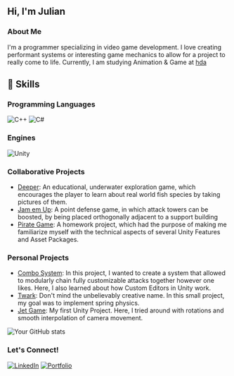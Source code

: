 ## Hi, I'm Julian

### About Me
I'm a  programmer specializing in video game development.  I love creating performant systems or interesting game mechanics to allow for a project to really come to life.
Currently, I am studying Animation & Game at [hda](https://h-da.de/)

## 💼 Skills
### Programming Languages
![C++](https://img.shields.io/badge/c++-%2300599C.svg?style=for-the-badge&logo=c%2B%2B&logoColor=white)
![C#](https://img.shields.io/badge/c%23-%23239120.svg?style=for-the-badge&logo=csharp&logoColor=white)

### Engines
![Unity](https://img.shields.io/badge/unity-%23000000.svg?style=for-the-badge&logo=unity&logoColor=white)

### Collaborative Projects
- [Deeper](link): An educational, underwater exploration game, which encourages the player to learn about real world fish species by taking pictures of them.
- [Jam em Up](link): A point defense game, in which attack towers can be boosted, by being placed orthogonally adjacent to a support building
- [Pirate Game](link): A homework project, which had the purpose of making me familiarize myself with the technical aspects of several Unity Features and Asset Packages.

### Personal Projects
- [Combo System](link): In this project, I wanted to create a system that allowed to modularly chain fully customizable attacks together however one likes. Here, I also learned about how Custom Editors in Unity work.
- [Twark](link): Don't mind the unbelievably creative name. In this small project, my goal was to implement spring physics.
- [Jet Game](link): My first Unity Project. Here, I tried around with rotations and smooth interpolation of camera movement.

![Your GitHub stats](https://github-readme-stats.vercel.app/api?username=yourusername&show_icons=true&theme=radical)

### Let's Connect!
[![LinkedIn](https://img.shields.io/badge/-LinkedIn-0077B5?style=flat-square&logo=linkedin&logoColor=white)](https://linkedin.com/in/julian-papesch-808b8b321)
[![Portfolio](https://img.shields.io/badge/-Portfolio-000000?style=flat-square&logo=codepen&logoColor=white)](https://yourportfolio.com)
